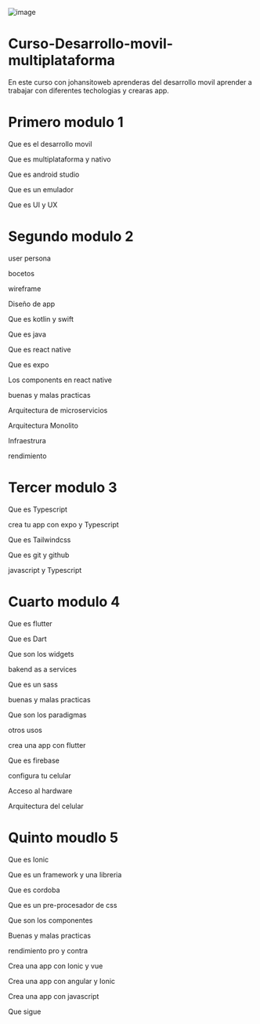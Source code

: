 
![image](https://github.com/user-attachments/assets/3504ea3e-9ccd-4e7b-a8af-03a5f2868be2)


# Curso-Desarrollo-movil-multiplataforma
En este curso con johansitoweb aprenderas del desarrollo movil aprender a trabajar con diferentes techologias y crearas app.

# Primero modulo 1

Que es el desarrollo movil

Que es multiplataforma y nativo

Que es android studio

Que es un emulador 

Que es UI y UX

# Segundo modulo 2

user persona

bocetos

wireframe

Diseño de app

Que es kotlin y swift

Que es java 

Que es react native

Que es expo

Los components en react native

buenas y malas practicas

Arquitectura de microservicios

Arquitectura Monolito

Infraestrura

rendimiento

# Tercer modulo 3

Que es Typescript

crea tu app con expo y Typescript

Que es Tailwindcss

Que es git y github

javascript y Typescript

# Cuarto modulo 4

Que es flutter

Que es Dart

Que son los widgets

bakend as a services

Que es un sass

buenas y malas practicas

Que son los paradigmas

otros usos

crea una app con flutter

Que es firebase

configura tu celular

Acceso al hardware

Arquitectura del celular

# Quinto moudlo 5

Que es Ionic

Que es un framework y una libreria

Que es cordoba 

Que es un pre-procesador de css

Que son los componentes 

Buenas y malas practicas

rendimiento pro y contra

Crea  una app con Ionic y vue

Crea una app con angular y Ionic

Crea una app con javascript

Que sigue



